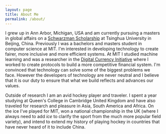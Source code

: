 ```yaml
---
layout: page
title: About Me
permalink: /about/
---
```


I grew up in Ann Arbor, Michigan, USA and am currently pursuing a masters in global affairs on a [Schwarzman Scholarship](https://www.schwarzmanscholars.org) at Tsinghua University in Beijing, China. Previously I was a bachelors and masters student in computer science at MIT. I'm interested in developing technology to create fairer, more inclusive and more efficient systems. At MIT I studied machine learning and was a researcher in the [Digital Currency Initiative](https://dci.mit.edu/) where I worked to create protocols to build a more competitive financial system. I'm convinced that technology can solve some of the biggest problems we face. However the developers of technology are never neutral and I believe that it is our duty to ensure that what we build reflects and advances our values.

Outside of research I am an avid hockey player and traveler. I spent a year studying at Queen's College in Cambridge United Kingdom and have also traveled for research and pleasure in Asia, South America and Africa. On the ice I've played for MIT, won a national championship in the UK (where I always need to add _ice_ to clarify the sport from the much more popular field variety), and intend to extend my history of playing hockey in countries that have never heard of it to include China.
